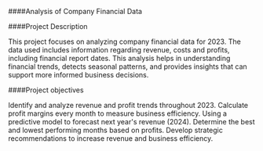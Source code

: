 ####Analysis of Company Financial Data

####Project Description

This project focuses on analyzing company financial data for 2023. The data used includes information regarding revenue, costs and profits, including financial report dates. This analysis helps in understanding 
financial trends, detects seasonal patterns, and provides insights that can support more informed business decisions.

####Project objectives

Identify and analyze revenue and profit trends throughout 2023.
Calculate profit margins every month to measure business efficiency.
Using a predictive model to forecast next year's revenue (2024).
Determine the best and lowest performing months based on profits.
Develop strategic recommendations to increase revenue and business efficiency.
